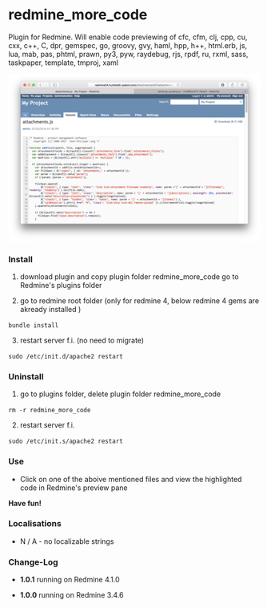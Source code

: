 # redmine_more_code

Plugin for Redmine. Will enable code previewing of cfc, cfm, clj, cpp, cu, cxx, c++, C, dpr, gemspec, go, groovy, gvy, haml, hpp, h++, html.erb, js, lua, mab, pas, phtml, prawn, py3, pyw, raydebug, rjs, rpdf, ru, rxml, sass, taskpaper, template, tmproj, xaml

![PNG that represents a quick overview](/doc/Overview.png)
  
### Install

1. download plugin and copy plugin folder redmine_more_code go to Redmine's plugins folder 

2. go to redmine root folder (only for redmine 4, below redmine 4 gems are akready installed )

`bundle install`

3. restart server f.i. (no need to migrate)

`sudo /etc/init.d/apache2 restart`

### Uninstall

1. go to plugins folder, delete plugin folder redmine_more_code

`rm -r redmine_more_code`

2. restart server f.i.  

`sudo /etc/init.s/apache2 restart`

### Use

* Click on one of the aboive mentioned files and view the highlighted code in Redmine's preview pane

**Have fun!**

### Localisations

* N / A - no localizable strings

### Change-Log

* **1.0.1** running on Redmine 4.1.0

* **1.0.0** running on Redmine 3.4.6
